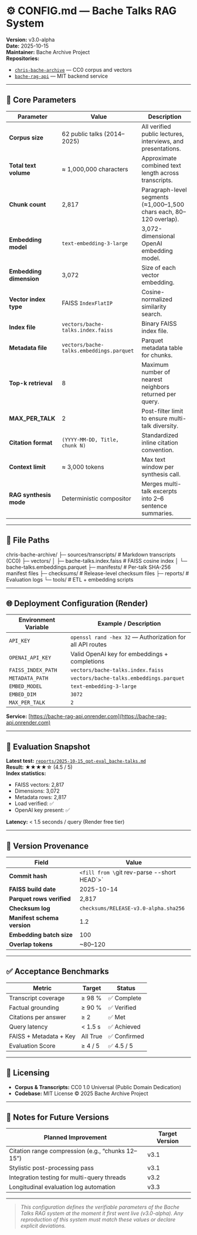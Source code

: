# ⚙️ CONFIG.md — Bache Talks RAG System

**Version:** v3.0-alpha  
**Date:** 2025-10-15  
**Maintainer:** Bache Archive Project  
**Repositories:**  
- [`chris-bache-archive`](https://github.com/bache-archive/chris-bache-archive) — CC0 corpus and vectors  
- [`bache-rag-api`](https://github.com/bache-archive/bache-rag-api) — MIT backend service  

---

## 🧠 Core Parameters

| Parameter | Value | Description |
|------------|--------|-------------|
| **Corpus size** | 62 public talks (2014–2025) | All verified public lectures, interviews, and presentations. |
| **Total text volume** | ≈ 1,000,000 characters | Approximate combined text length across transcripts. |
| **Chunk count** | 2,817 | Paragraph-level segments (≈1,000–1,500 chars each, 80–120 overlap). |
| **Embedding model** | `text-embedding-3-large` | 3,072-dimensional OpenAI embedding model. |
| **Embedding dimension** | 3,072 | Size of each vector embedding. |
| **Vector index type** | FAISS `IndexFlatIP` | Cosine-normalized similarity search. |
| **Index file** | `vectors/bache-talks.index.faiss` | Binary FAISS index file. |
| **Metadata file** | `vectors/bache-talks.embeddings.parquet` | Parquet metadata table for chunks. |
| **Top-k retrieval** | 8 | Maximum number of nearest neighbors returned per query. |
| **MAX_PER_TALK** | 2 | Post-filter limit to ensure multi-talk diversity. |
| **Citation format** | `(YYYY-MM-DD, Title, chunk N)` | Standardized inline citation convention. |
| **Context limit** | ≈ 3,000 tokens | Max text window per synthesis call. |
| **RAG synthesis mode** | Deterministic compositor | Merges multi-talk excerpts into 2–6 sentence summaries. |

---

## 🧩 File Paths

chris-bache-archive/
├─ sources/transcripts/             # Markdown transcripts (CC0)
├─ vectors/
│   ├─ bache-talks.index.faiss      # FAISS cosine index
│   └─ bache-talks.embeddings.parquet
├─ manifests/                       # Per-talk SHA-256 manifest files
├─ checksums/                       # Release-level checksum files
├─ reports/                         # Evaluation logs
└─ tools/                           # ETL + embedding scripts

---

## 🌐 Deployment Configuration (Render)

| Environment Variable | Example / Description |
|----------------------|------------------------|
| `API_KEY` | `openssl rand -hex 32` — Authorization for all API routes |
| `OPENAI_API_KEY` | Valid OpenAI key for embeddings + completions |
| `FAISS_INDEX_PATH` | `vectors/bache-talks.index.faiss` |
| `METADATA_PATH` | `vectors/bache-talks.embeddings.parquet` |
| `EMBED_MODEL` | `text-embedding-3-large` |
| `EMBED_DIM` | `3072` |
| `MAX_PER_TALK` | `2` |

**Service:** [https://bache-rag-api.onrender.com](https://bache-rag-api.onrender.com)

---

## 🧪 Evaluation Snapshot

**Latest test:** [`reports/2025-10-15_gpt-eval_bache-talks.md`](reports/2025-10-15_gpt-eval_bache-talks.md)  
**Result:** ★★★★☆ (4.5 / 5)  
**Index statistics:**
- FAISS vectors: 2,817  
- Dimensions: 3,072  
- Metadata rows: 2,817  
- Load verified: ✅  
- OpenAI key present: ✅  

**Latency:** < 1.5 seconds / query (Render free tier)

---

## 🧾 Version Provenance

| Field | Value |
|-------|-------|
| **Commit hash** | `<fill from \`git rev-parse --short HEAD\`>` |
| **FAISS build date** | 2025-10-14 |
| **Parquet rows verified** | 2,817 |
| **Checksum log** | `checksums/RELEASE-v3.0-alpha.sha256` |
| **Manifest schema version** | 1.2 |
| **Embedding batch size** | 100 |
| **Overlap tokens** | ~80–120 |

---

## ✅ Acceptance Benchmarks

| Metric | Target | Status |
|---------|---------|---------|
| Transcript coverage | ≥ 98 % | ✅ Complete |
| Factual grounding | ≥ 90 % | ✅ Verified |
| Citations per answer | ≥ 2 | ✅ Met |
| Query latency | < 1.5 s | ✅ Achieved |
| FAISS + Metadata + Key | All True | ✅ Confirmed |
| Evaluation Score | ≥ 4 / 5 | ✅ 4.5 / 5 |

---

## 📜 Licensing

- **Corpus & Transcripts:** CC0 1.0 Universal (Public Domain Dedication)  
- **Codebase:** MIT License © 2025 Bache Archive Project

---

## 🌟 Notes for Future Versions

| Planned Improvement | Target Version |
|----------------------|----------------|
| Citation range compression (e.g., “chunks 12–15”) | v3.1 |
| Stylistic post-processing pass | v3.1 |
| Integration testing for multi-query threads | v3.2 |
| Longitudinal evaluation log automation | v3.3 |

---

> *This configuration defines the verifiable parameters of the Bache Talks RAG system at the moment it first went live (v3.0-alpha). Any reproduction of this system must match these values or declare explicit deviations.*
